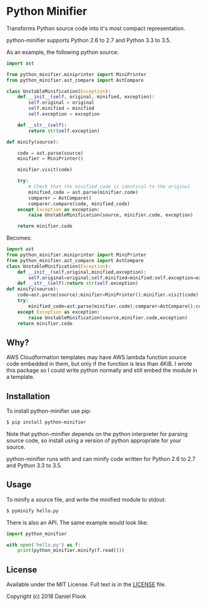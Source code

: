 # Python Minifier

Transforms Python source code into it's most compact representation.

python-minifier supports Python 2.6 to 2.7 and Python 3.3 to 3.5.

As an example, the following python source:

```python
import ast

from python_minifier.miniprinter import MiniPrinter
from python_minifier.ast_compare import AstCompare

class UnstableMinification(Exception):
    def __init__(self, original, minified, exception):
        self.original = original
        self.minified = minified
        self.exception = exception

    def __str__(self):
        return str(self.exception)

def minify(source):

    code = ast.parse(source)
    minifier = MiniPrinter()

    minifier.visit(code)

    try:
        # Check that the minified code is identical to the original
        minified_code = ast.parse(minifier.code)
        comparer = AstCompare()
        comparer.compare(code, minified_code)
    except Exception as exception:
        raise UnstableMinification(source, minifier.code, exception)

    return minifier.code
```

Becomes:

```python
import ast
from python_minifier.miniprinter import MiniPrinter
from python_minifier.ast_compare import AstCompare
class UnstableMinification(Exception):
    def __init__(self,original,minified,exception):
        self.original=original;self.minified=minified;self.exception=exception
    def __str__(self):return str(self.exception)
def minify(source):
    code=ast.parse(source);minifier=MiniPrinter();minifier.visit(code)
    try:
        minified_code=ast.parse(minifier.code);comparer=AstCompare();comparer.compare(code,minified_code)
    except Exception as exception:
        raise UnstableMinification(source,minifier.code,exception)
    return minifier.code
```

## Why?

AWS Cloudformation templates may have AWS lambda function source code embedded in them, but only if the function is less 
than 4KiB. I wrote this package so I could write python normally and still embed the module in a template.

## Installation

To install python-minifier use pip:

```bash
$ pip install python-minifier
```

Note that python-minifier depends on the python interpreter for parsing source code, 
so install using a version of python appropriate for your source.

python-minifier runs with and can minify code written for Python 2.6 to 2.7 and Python 3.3 to 3.5.

## Usage

To minify a source file, and write the minified module to stdout:

```bash
$ pyminify hello.py
```

There is also an API. The same example would look like:

```python
import python_minifier

with open('hello.py') as f:
    print(python_minifier.minify(f.read()))
```

## License

Available under the MIT License. Full text is in the [LICENSE](LICENSE) file.

Copyright (c) 2018 Daniel Flook

